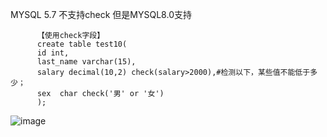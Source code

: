 MYSQL 5.7  不支持check   但是MYSQL8.0支持


          【使用check字段】
          create table test10(
          id int,
          last_name varchar(15),
          salary decimal(10,2) check(salary>2000),#检测以下，某些值不能低于多少；
          sex  char check('男' or '女')
          );

![image](https://user-images.githubusercontent.com/38878365/194734373-7fdf27e5-327b-4f87-b76b-d6f3526f9a7a.png)








